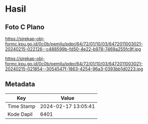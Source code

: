 # Hasil

## Foto C Plano

https://sirekap-obj-formc.kpu.go.id/0c0b/pemilu/pdpr/64/72/01/10/03/6472011003021-20240215-022126--c488599b-fd50-4e22-b978-7469a255fc9f.jpg

https://sirekap-obj-formc.kpu.go.id/0c0b/pemilu/pdpr/64/72/01/10/03/6472011003021-20240215-021854--3054547f-1863-4254-96a3-0393bb1d0223.jpg


## Metadata

| Key        | Value               |
| ---------- | ------------------- |
| Time Stamp | 2024-02-17 13:05:41 |
| Kode Dapil | 6401                |



